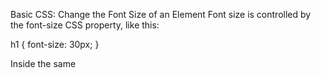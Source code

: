 Basic CSS: Change the Font Size of an Element
Font size is controlled by the font-size CSS property, like this:

h1 {
  font-size: 30px;
}

Inside the same <style> tag that contains your red-text class, create an entry for p elements and set the font-size to 16 pixels (16px).

Between the style tags, give the p elements font-size of 16px. Browser and Text zoom should be at 100%.